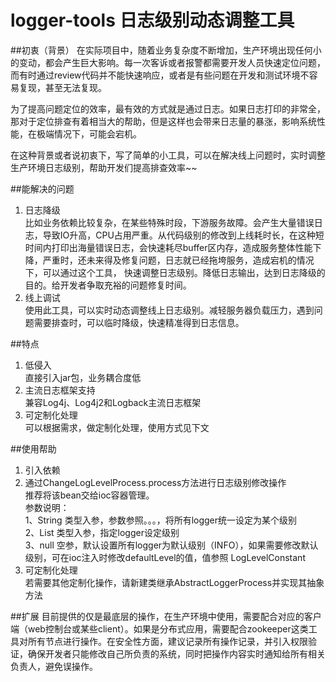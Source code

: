 # logger-tools 日志级别动态调整工具
##初衷（背景）
在实际项目中，随着业务复杂度不断增加，生产环境出现任何小的变动，都会产生巨大影响。每一次客诉或者报警都需要开发人员快速定位问题，而有时通过review代码并不能快速响应，或者是有些问题在开发和测试环境不容易复现，甚至无法复现。

为了提高问题定位的效率，最有效的方式就是通过日志。如果日志打印的非常全，那对于定位排查有着相当大的帮助，但是这样也会带来日志量的暴涨，影响系统性能，在极端情况下，可能会宕机。

在这种背景或者说初衷下，写了简单的小工具，可以在解决线上问题时，实时调整生产环境日志级别，帮助开发们提高排查效率~~

##能解决的问题
<ol>
<li>日志降级</li>
比如业务依赖比较复杂，在某些特殊时段，下游服务故障。会产生大量错误日志，导致IO升高，CPU占用严重。从代码级别的修改到上线耗时长，在这种短时间内打印出海量错误日志，会快速耗尽buffer区内存，造成服务整体性能下降，严重时，还未来得及修复问题，日志就已经拖垮服务，造成宕机的情况下，可以通过这个工具，
快速调整日志级别。降低日志输出，达到日志降级的目的。给开发者争取充裕的问题修复时间。
<li>线上调试</li>
使用此工具，可以实时动态调整线上日志级别。减轻服务器负载压力，遇到问题需要排查时，可以临时降级，快速精准得到日志信息。
</ol>

##特点
<ol>
<li>低侵入</li>
直接引入jar包，业务耦合度低
<li>主流日志框架支持</li>
兼容Log4j、Log4j2和Logback主流日志框架
<li>可定制化处理</li>
可以根据需求，做定制化处理，使用方式见下文
</ol>

##使用帮助
<ol>
<li>引入依赖</li>
<li>通过ChangeLogLevelProcess.process方法进行日志级别修改操作</li>
推荐将该bean交给ioc容器管理。</br>
参数说明：</br>
1、String 类型入参，参数参照。。。，将所有logger统一设定为某个级别</br>
2、List<LoggerBean> 类型入参，指定logger设定级别</br>
3、null 空参，默认设置所有logger为默认级别（INFO），如果需要修改默认级别，可在ioc注入时修改defaultLevel的值，值参照 LogLevelConstant
<li>可定制化处理</li>
若需要其他定制化操作，请新建类继承AbstractLoggerProcess并实现其抽象方法
</ol>

##扩展
目前提供的仅是最底层的操作，在生产环境中使用，需要配合对应的客户端（web控制台或某些client）。如果是分布式应用，需要配合zookeeper这类工具对所有节点进行操作。在安全性方面，建议记录所有操作记录，并引入权限验证，确保开发者只能修改自己所负责的系统，同时把操作内容实时通知给所有相关负责人，避免误操作。
